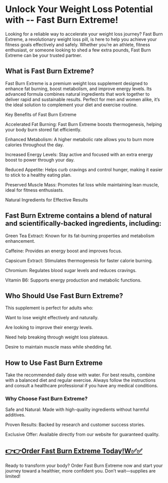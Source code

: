 # Unlock Your Weight Loss Potential with -- Fast Burn Extreme!

Looking for a reliable way to accelerate your weight loss journey? Fast Burn Extreme, a revolutionary weight loss pill, is here to help you achieve your fitness goals effectively and safely. Whether you’re an athlete, fitness enthusiast, or someone looking to shed a few extra pounds, Fast Burn Extreme can be your trusted partner.

## What is Fast Burn Extreme?

Fast Burn Extreme is a premium weight loss supplement designed to enhance fat burning, boost metabolism, and improve energy levels. Its advanced formula combines natural ingredients that work together to deliver rapid and sustainable results. Perfect for men and women alike, it’s the ideal solution to complement your diet and exercise routine.

Key Benefits of Fast Burn Extreme

Accelerated Fat Burning: Fast Burn Extreme boosts thermogenesis, helping your body burn stored fat efficiently.

Enhanced Metabolism: A higher metabolic rate allows you to burn more calories throughout the day.

Increased Energy Levels: Stay active and focused with an extra energy boost to power through your day.

Reduced Appetite: Helps curb cravings and control hunger, making it easier to stick to a healthy eating plan.

Preserved Muscle Mass: Promotes fat loss while maintaining lean muscle, ideal for fitness enthusiasts.

Natural Ingredients for Effective Results

## Fast Burn Extreme contains a blend of natural and scientifically-backed ingredients, including:

Green Tea Extract: Known for its fat-burning properties and metabolism enhancement.

Caffeine: Provides an energy boost and improves focus.

Capsicum Extract: Stimulates thermogenesis for faster calorie burning.

Chromium: Regulates blood sugar levels and reduces cravings.

Vitamin B6: Supports energy production and metabolic functions.

## Who Should Use Fast Burn Extreme?

This supplement is perfect for adults who:

Want to lose weight effectively and naturally.

Are looking to improve their energy levels.

Need help breaking through weight loss plateaus.

Desire to maintain muscle mass while shedding fat.

## How to Use Fast Burn Extreme

Take the recommended daily dose with water. For best results, combine with a balanced diet and regular exercise. Always follow the instructions and consult a healthcare professional if you have any medical conditions.

### Why Choose Fast Burn Extreme?

Safe and Natural: Made with high-quality ingredients without harmful additives.

Proven Results: Backed by research and customer success stories.

Exclusive Offer: Available directly from our website for guaranteed quality.

## [**👉👉Order Fast Burn Extreme Today!W✅✅**](https://nplink.net/w96zhw0j)

Ready to transform your body? Order Fast Burn Extreme now and start your journey toward a healthier, more confident you. Don’t wait—supplies are limited!
